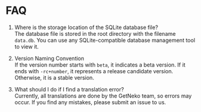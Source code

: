 # FAQ

1. Where is the storage location of the SQLite database file?  
   The database file is stored in the root directory with the filename `data.db`. You can use any SQLite-compatible database management tool to view it.

2. Version Naming Convention  
   If the version number starts with `beta`, it indicates a beta version. If it ends with `-rc+number`, it represents a release candidate version. Otherwise, it is a stable version.

3. What should I do if I find a translation error?    
   Currently, all translations are done by the GetNeko team, so errors may occur. If you find any mistakes, please submit an issue to us.  
